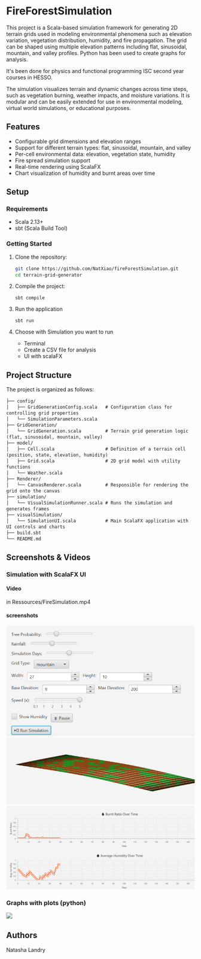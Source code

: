 # FireForestSimulation
This project is a Scala-based simulation framework for generating 2D terrain grids used in modeling environmental phenomena such as elevation variation, vegetation distribution, humidity, and fire propagation. The grid can be shaped using multiple elevation patterns including flat, sinusoidal, mountain, and valley profiles.
Python has been used to create graphs for analysis.

It's been done for physics and functional programming ISC second year courses in HESSO.

The simulation visualizes terrain and dynamic changes across time steps, such as vegetation burning, weather impacts, and moisture variations. It is modular and can be easily extended for use in environmental modeling, virtual world simulations, or educational purposes.

## Features

- Configurable grid dimensions and elevation ranges
- Support for different terrain types: flat, sinusoidal, mountain, and valley
- Per-cell environmental data: elevation, vegetation state, humidity
- Fire spread simulation support
- Real-time rendering using ScalaFX
- Chart visualization of humidity and burnt areas over time

## Setup

### Requirements

- Scala 2.13+
- sbt (Scala Build Tool)

### Getting Started

1. Clone the repository:

    ```bash
    git clone https://github.com/NatXiao/fireForestSimulation.git
    cd terrain-grid-generator
    ```

2. Compile the project:
    ```
    sbt compile
    ```
3. Run the application
    ```
    sbt run
    ```
4. Choose with Simulation you want to run
   - Terminal
   - Create a CSV file for analysis
   - UI with scalaFX
   
## Project Structure

The project is organized as follows:  
```
├── config/  
│   ├── GridGenerationConfig.scala   # Configuration class for controlling grid properties  
│   └── SimulationParameters.scala  
├── GridGeneration/  
│   └── GridGeneration.scala         # Terrain grid generation logic (flat, sinusoidal, mountain, valley)  
├── model/  
│   ├── Cell.scala                   # Definition of a terrain cell (position, state, elevation, humidity)  
│   ├── Grid.scala                   # 2D grid model with utility functions  
│   └── Weather.scala  
├── Renderer/  
│   └── CanvasRenderer.scala         # Responsible for rendering the grid onto the canvas  
├── simulation/  
│   └── VisualSimulationRunner.scala # Runs the simulation and generates frames  
├── visualSimulation/  
│   └── SimulationUI.scala           # Main ScalaFX application with UI controls and charts  
├── build.sbt  
└── README.md  
```
## Screenshots & Videos

### Simulation with ScalaFX UI
#### Video
in Ressources/FireSimulation.mp4
#### screenshots
![](Ressources/parameters.png)
![](Ressources/gridSimulation.png)
![](Ressources/graphs.png)

### Graphs with plots (python)
![](results/20x10meanresult/phase_transition_sweep_avg_result_flat1.png)




## Authors
Natasha Landry

